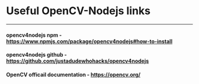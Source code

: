 # Useful OpenCV-Nodejs links
------------------------------
#### opencv4nodejs npm - https://www.npmjs.com/package/opencv4nodejs#how-to-install

#### opencv4nodejs github - https://github.com/justadudewhohacks/opencv4nodejs

#### OpenCV officail documentation - https://opencv.org/